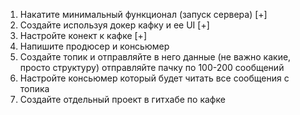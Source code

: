 1) Накатите минимальный функционал (запуск сервера) [+]
2) Создайте используя докер кафку и ее UI [+]
3) Настройте конект к кафке [+]
4) Напишите продюсер и консьюмер 
5) Создайте топик и отправляйте в него данные (не важно какие, просто структуру) отправляйте пачку по 100-200 сообщений
6) Настройте консьюмер который будет читать все сообщения с топика
7) Создайте отдельный проект в гитхабе по кафке 